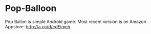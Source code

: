 # Pop-Balloon
Pop Ballon is simple Android game.
Most recent version is on Amazon Appstore: http://a.co/d/cdEIqmh.
